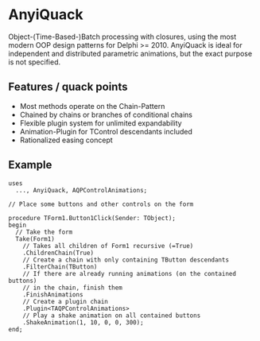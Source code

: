 # AnyiQuack
Object-(Time-Based-)Batch processing with closures, using the most modern OOP design patterns for Delphi >= 2010. 
AnyiQuack is ideal for independent and distributed parametric animations, but the exact purpose is not specified.

## Features / quack points
* Most methods operate on the Chain-Pattern
* Chained by chains or branches of conditional chains
* Flexible plugin system for unlimited expandability
* Animation-Plugin for TControl descendants included
* Rationalized easing concept

## Example
```delphi
uses
  ..., AnyiQuack, AQPControlAnimations;
  
// Place some buttons and other controls on the form

procedure TForm1.Button1Click(Sender: TObject);
begin
  // Take the form 
  Take(Form1) 
    // Takes all children of Form1 recursive (=True)
    .ChildrenChain(True) 
    // Create a chain with only containing TButton descendants
    .FilterChain(TButton) 
    // If there are already running animations (on the contained buttons) 
    // in the chain, finish them
    .FinishAnimations 
    // Create a plugin chain
    .Plugin<TAQPControlAnimations> 
    // Play a shake animation on all contained buttons
    .ShakeAnimation(1, 10, 0, 0, 300); 
end;
```
